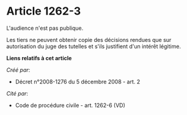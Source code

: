 # Article 1262-3

L'audience n'est pas publique. 

Les tiers ne peuvent obtenir copie des décisions rendues que sur autorisation du juge des tutelles et s'ils justifient d'un
intérêt légitime.

**Liens relatifs à cet article**

_Créé par_:

  - Décret n°2008-1276 du 5 décembre 2008 - art. 2

_Cité par_:

  - Code de procédure civile - art. 1262-6 (VD)
